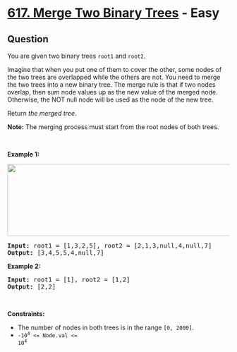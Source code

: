 # [617. Merge Two Binary Trees](https://leetcode.com/problems/merge-two-binary-trees/) - Easy

## Question

You are given two binary trees `` root1 `` and `` root2 ``.

Imagine that when you put one of them to cover the other, some nodes of the two trees are overlapped while the others are not. You need to merge the two trees into a new binary tree. The merge rule is that if two nodes overlap, then sum node values up as the new value of the merged node. Otherwise, the NOT null node will be used as the node of the new tree.

Return _the merged tree_.

__Note:__ The merging process must start from the root nodes of both trees.

&nbsp;

__Example 1:__

<img alt="" src="https://assets.leetcode.com/uploads/2021/02/05/merge.jpg" style="width: 600px; height: 163px;"/>

<pre>
<strong>Input:</strong> root1 = [1,3,2,5], root2 = [2,1,3,null,4,null,7]
<strong>Output:</strong> [3,4,5,5,4,null,7]
</pre>

__Example 2:__

<pre>
<strong>Input:</strong> root1 = [1], root2 = [1,2]
<strong>Output:</strong> [2,2]
</pre>

&nbsp;

__Constraints:__

* The number of nodes in both trees is in the range `` [0, 2000] ``.
* <code>-10<sup>4</sup> &lt;= Node.val &lt;= 10<sup>4</sup></code>
